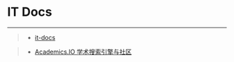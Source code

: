 # IT Docs
---------------------

>* [it-docs](http://www.it-docs.net/)

>* [Academics.IO 学术搜索引擎与社区](http://www.academics.io/)

